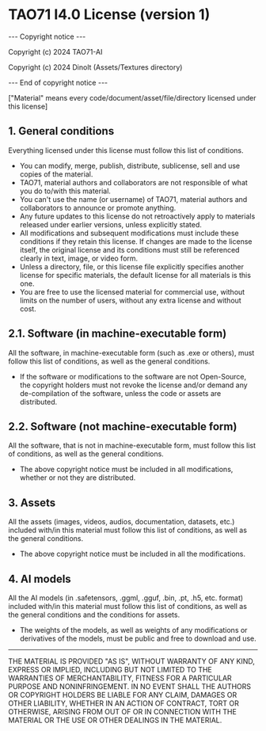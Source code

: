 # TAO71 I4.0 License (version 1)

--- Copyright notice ---

Copyright (c) 2024 TAO71-AI

Copyright (c) 2024 Dinolt (Assets/Textures directory)

--- End of copyright notice ---

["Material" means every code/document/asset/file/directory licensed under this license]

## 1. General conditions
Everything licensed under this license must follow this list of conditions.
- You can modify, merge, publish, distribute, sublicense, sell and use copies of the material.
- TAO71, material authors and collaborators are not responsible of what you do to/with this material.
- You can't use the name (or username) of TAO71, material authors and collaborators to announce or promote anything.
- Any future updates to this license do not retroactively apply to materials released under earlier versions, unless explicitly stated.
- All modifications and subsequent modifications must include these conditions if they retain this license. If changes are made to the license itself, the original license and its conditions must still be referenced clearly in text, image, or video form.
- Unless a directory, file, or this license file explicitly specifies another license for specific materials, the default license for all materials is this one.
- You are free to use the licensed material for commercial use, without limits on the number of users, without any extra license and without cost.

## 2.1. Software (in machine-executable form)
All the software, in machine-executable form (such as .exe or others), must follow this list of conditions, as well as the general conditions.
- If the software or modifications to the software are not Open-Source, the copyright holders must not revoke the license and/or demand any de-compilation of the software, unless the code or assets are distributed.

## 2.2. Software (not machine-executable form)
All the software, that is not in machine-executable form, must follow this list of conditions, as well as the general conditions.
- The above copyright notice must be included in all modifications, whether or not they are distributed.

## 3. Assets
All the assets (images, videos, audios, documentation, datasets, etc.) included with/in this material must follow this list of conditions, as well as the general conditions.
- The above copyright notice must be included in all the modifications.

## 4. AI models
All the AI models (in .safetensors, .ggml, .gguf, .bin, .pt, .h5, etc. format) included with/in this material must follow this list of conditions, as well as the general conditions and the conditions for assets.
- The weights of the models, as well as weights of any modifications or derivatives of the models, must be public and free to download and use.

---
THE MATERIAL IS PROVIDED "AS IS", WITHOUT WARRANTY OF ANY KIND, EXPRESS OR IMPLIED, INCLUDING BUT NOT LIMITED TO THE WARRANTIES OF MERCHANTABILITY, FITNESS FOR A PARTICULAR PURPOSE AND NONINFRINGEMENT. IN NO EVENT SHALL THE AUTHORS OR COPYRIGHT HOLDERS BE LIABLE FOR ANY CLAIM, DAMAGES OR OTHER LIABILITY, WHETHER IN AN ACTION OF CONTRACT, TORT OR OTHERWISE, ARISING FROM OUT OF OR IN CONNECTION WITH THE MATERIAL OR THE USE OR OTHER DEALINGS IN THE MATERIAL.
